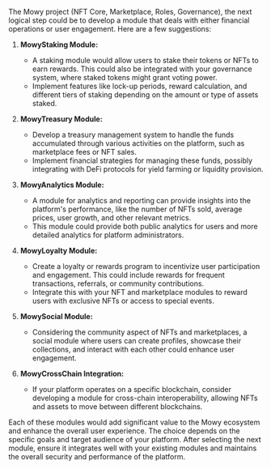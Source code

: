 The Mowy project (NFT Core, Marketplace, Roles, Governance), the next logical step could be to develop a module that deals with either financial operations or user engagement. Here are a few suggestions:

1. **MowyStaking Module:** 
   - A staking module would allow users to stake their tokens or NFTs to earn rewards. This could also be integrated with your governance system, where staked tokens might grant voting power.
   - Implement features like lock-up periods, reward calculation, and different tiers of staking depending on the amount or type of assets staked.

2. **MowyTreasury Module:** 
   - Develop a treasury management system to handle the funds accumulated through various activities on the platform, such as marketplace fees or NFT sales.
   - Implement financial strategies for managing these funds, possibly integrating with DeFi protocols for yield farming or liquidity provision.

3. **MowyAnalytics Module:**
   - A module for analytics and reporting can provide insights into the platform's performance, like the number of NFTs sold, average prices, user growth, and other relevant metrics.
   - This module could provide both public analytics for users and more detailed analytics for platform administrators.

4. **MowyLoyalty Module:**
   - Create a loyalty or rewards program to incentivize user participation and engagement. This could include rewards for frequent transactions, referrals, or community contributions.
   - Integrate this with your NFT and marketplace modules to reward users with exclusive NFTs or access to special events.

5. **MowySocial Module:**
   - Considering the community aspect of NFTs and marketplaces, a social module where users can create profiles, showcase their collections, and interact with each other could enhance user engagement.

6. **MowyCrossChain Integration:**
   - If your platform operates on a specific blockchain, consider developing a module for cross-chain interoperability, allowing NFTs and assets to move between different blockchains.

Each of these modules would add significant value to the Mowy ecosystem and enhance the overall user experience. The choice depends on the specific goals and target audience of your platform. After selecting the next module, ensure it integrates well with your existing modules and maintains the overall security and performance of the platform.